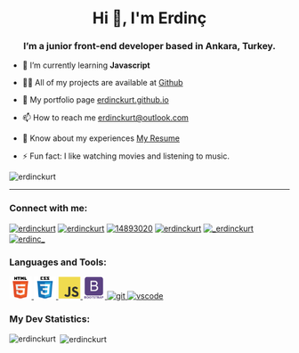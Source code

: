 <h1 align="center">Hi 👋, I'm Erdinç</h1>
<h3 align="center">I’m a junior front-end developer based in Ankara, Turkey.</h3>


- 🌱 I’m currently learning **Javascript**

- 👨‍💻 All of my projects are available at [Github](https://github.com/erdinckurt?tab=repositories)

- 📄 My portfolio page [erdinckurt.github.io](https://erdinckurt.github.io)

- 📫 How to reach me [erdinckurt@outlook.com](mailto:erdinckurt@outlook.com)

- 📄 Know about my experiences [My Resume](https://erdinckurt.github.io/assets/pdf/Erdinc%20Kurt%20Resume.pdf)

- ⚡ Fun fact: I like watching movies and listening to music.


<p align="left"> <img src="https://komarev.com/ghpvc/?username=erdinckurt&label=Profile%20views&color=0e75b6&style=flat" alt="erdinckurt" /> </p>

<hr>

<h3 align="left">Connect with me:</h3>
<p align="left">
<a href="https://linkedin.com/in/erdinckurt" target="blank"><img align="center" src="https://raw.githubusercontent.com/rahuldkjain/github-profile-readme-generator/master/src/images/icons/Social/linked-in-alt.svg" alt="erdinckurt" height="30" width="40" /></a>
<a href="https://www.hackerrank.com/erdinckurt" target="blank"><img align="center" src="https://raw.githubusercontent.com/rahuldkjain/github-profile-readme-generator/master/src/images/icons/Social/hackerrank.svg" alt="erdinckurt" height="30" width="40" /></a>
<a href="https://stackoverflow.com/users/14893020" target="blank"><img align="center" src="https://raw.githubusercontent.com/rahuldkjain/github-profile-readme-generator/master/src/images/icons/Social/stack-overflow.svg" alt="14893020" height="30" width="40" /></a>
<a href="https://codepen.io/erdinckurt" target="blank"><img align="center" src="https://raw.githubusercontent.com/rahuldkjain/github-profile-readme-generator/master/src/images/icons/Social/codepen.svg" alt="erdinckurt" height="30" width="40" /></a>
<a href="https://instagram.com/_erdinckurt" target="blank"><img align="center" src="https://raw.githubusercontent.com/rahuldkjain/github-profile-readme-generator/master/src/images/icons/Social/instagram.svg" alt="_erdinckurt" height="30" width="40" /></a>
<a href="https://letterboxd.com/erdinc_/" target="blank"><img align="center" src="https://a.ltrbxd.com/logos/letterboxd-decal-dots-pos-rgb.svg" alt="erdinc_" height="30" width="40" /></a>
</p>


<h3 align="left">Languages and Tools:</h3>
<p align="left"> 
<a href="https://www.w3.org/html/" target="_blank"> <img src="https://raw.githubusercontent.com/devicons/devicon/master/icons/html5/html5-original-wordmark.svg" alt="html5" width="40" height="40"/> </a>
<a href="https://www.w3schools.com/css/" target="_blank"> <img src="https://raw.githubusercontent.com/devicons/devicon/master/icons/css3/css3-original-wordmark.svg" alt="css3" width="40" height="40"/> </a>
<a href="https://developer.mozilla.org/en-US/docs/Web/JavaScript" target="_blank"> <img src="https://raw.githubusercontent.com/devicons/devicon/master/icons/javascript/javascript-original.svg" alt="javascript" width="40" height="40"/> </a> 
<a href="https://getbootstrap.com" target="_blank"> <img src="https://raw.githubusercontent.com/devicons/devicon/master/icons/bootstrap/bootstrap-plain-wordmark.svg" alt="bootstrap" width="40" height="40"/> </a> 
<a href="https://git-scm.com/" target="_blank"> <img src="https://www.vectorlogo.zone/logos/git-scm/git-scm-icon.svg" alt="git" width="40" height="40"/> </a>  
<a href="https://code.visualstudio.com/" target="_blank"> <img src="https://www.vectorlogo.zone/logos/visualstudio_code/visualstudio_code-icon.svg" alt="vscode" width="40" height="40"/> </a> 
</p>


<h3 align="left">My Dev Statistics:</h3>
<p>&nbsp;
<img height="150em" align="left" src="https://github-readme-stats.vercel.app/api?username=erdinckurt&show_icons=true&theme=github_dark&locale=en&hide_border=true&layout=compact" alt="erdinckurt" />

<img height="150em" align="center" src="https://github-readme-stats.vercel.app/api/top-langs?username=erdinckurt&show_icons=true&theme=github_dark&locale=en&layout=compact&hide_border=true&langs_count=8" alt="erdinckurt" />

</p>